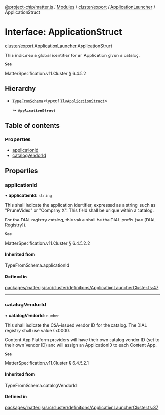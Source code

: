[@project-chip/matter.js](../README.md) / [Modules](../modules.md) / [cluster/export](../modules/cluster_export.md) / [ApplicationLauncher](../modules/cluster_export.ApplicationLauncher.md) / ApplicationStruct

# Interface: ApplicationStruct

[cluster/export](../modules/cluster_export.md).[ApplicationLauncher](../modules/cluster_export.ApplicationLauncher.md).ApplicationStruct

This indicates a global identifier for an Application given a catalog.

**`See`**

MatterSpecification.v11.Cluster § 6.4.5.2

## Hierarchy

- [`TypeFromSchema`](../modules/tlv_export.md#typefromschema)\<typeof [`TlvApplicationStruct`](../modules/cluster_export.ApplicationLauncher.md#tlvapplicationstruct)\>

  ↳ **`ApplicationStruct`**

## Table of contents

### Properties

- [applicationId](cluster_export.ApplicationLauncher.ApplicationStruct.md#applicationid)
- [catalogVendorId](cluster_export.ApplicationLauncher.ApplicationStruct.md#catalogvendorid)

## Properties

### applicationId

• **applicationId**: `string`

This shall indicate the application identifier, expressed as a string, such as "PruneVideo" or "Company X".
This field shall be unique within a catalog.

For the DIAL registry catalog, this value shall be the DIAL prefix (see [DIAL Registry]).

**`See`**

MatterSpecification.v11.Cluster § 6.4.5.2.2

#### Inherited from

TypeFromSchema.applicationId

#### Defined in

[packages/matter.js/src/cluster/definitions/ApplicationLauncherCluster.ts:47](https://github.com/project-chip/matter.js/blob/c0d55745d5279e16fdfaa7d2c564daa31e19c627/packages/matter.js/src/cluster/definitions/ApplicationLauncherCluster.ts#L47)

___

### catalogVendorId

• **catalogVendorId**: `number`

This shall indicate the CSA-issued vendor ID for the catalog. The DIAL registry shall use value 0x0000.

Content App Platform providers will have their own catalog vendor ID (set to their own Vendor ID) and will
assign an ApplicationID to each Content App.

**`See`**

MatterSpecification.v11.Cluster § 6.4.5.2.1

#### Inherited from

TypeFromSchema.catalogVendorId

#### Defined in

[packages/matter.js/src/cluster/definitions/ApplicationLauncherCluster.ts:37](https://github.com/project-chip/matter.js/blob/c0d55745d5279e16fdfaa7d2c564daa31e19c627/packages/matter.js/src/cluster/definitions/ApplicationLauncherCluster.ts#L37)
